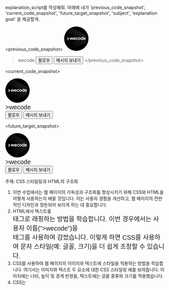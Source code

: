 explanation_script를 작성해줘. 아래에 내가 'previous_code_snapshot', 'current_code_snapshot',
'future_target_snapshot', 'subject', 'explanation goal' 을 제공할게.

<previous_code_snapshot>
<img src="./instagram-profile.jpg" alt="profile-picture" width="77px" height="77px" style="border-radius: 50%;" />
>wecode
<button> 팔로우 </button>
<button> 메시지 보내기</button>
</previous_code_snapshot>

<current_code_snapshot>
<style>
  img {
    width: 77px;
    height: 77px;
    border-radius: 50%;
  }

  div {
    font-family: Arial;
    font-size: 20px;
  }
</style>
<img src="./instagram-profile.jpg" alt="profile-picture" />
<div>
  >wecode
</div>
<button> 팔로우 </button>
<button> 메시지 보내기</button>
</current_code_snapshot>

<future_target_snapshot>
<style>
  img {
    width: 77px;
    height: 77px;
    border-radius: 50%;
  }

  div {
    font-family: Arial;
    font-size: 20px;
  }
</style>
<img src="./instagram-profile.jpg" alt="profile-picture" />
<div>
  >wecode
</div>
<button> 팔로우 </button>
<button> 메시지 보내기</button>
</future_target_snapshot>

<subject> 주제: CSS 스타일링과 HTML의 구조화 </subject>
<explanation goal> 

1. 이번 수업에서는 웹 페이지의 가독성과 구조화를 향상시키기 위해 CSS와 HTML을 어떻게 사용하는지 배울 것입니다. 이는 사용자 경험을 개선하고, 웹 페이지의 전반적인 디자인과 정돈되어 보이게 하는 데 중요합니다.
2. HTML에서 텍스트를 <div> 태그로 래핑하는 방법을 학습합니다. 이번 경우에서는 사용자 이름(">wecode")을 <div> 태그를 사용하여 감쌌습니다. 이렇게 하면 CSS를 사용하여 문자 스타일(예: 글꼴, 크기)을 더 쉽게 조정할 수 있습니다.
3. CSS를 사용하여 웹 페이지의 이미지와 텍스트에 스타일을 적용하는 방법을 학습합니다. 여기서는 이미지와 텍스트 두 요소에 대한 CSS 스타일링 예를 보여줍니다. 이미지에는 너비, 높이 및 경계 반경을, 텍스트에는 글꼴 종류와 크기를 적용했습니다.
4. CSS는 <style> 태그를 통해 HTML 문서 내에 직접 기술할 수 있다는 것을 알게 됩니다. 이는 웹 디자인 초기 단계에서 편리하게 스타일을 테스트하고 조정할 수 있는 방법입니다.
5. CSS 선택자를 사용하여 특정 HTML 요소를 타겟팅하는 방법을 이해합니다. 이 예제에서는 `img`와 `div` 요소가 타겟팅되어, 해당 요소들에 스타일이 적용됩니다.
6. CSS를 사용함으로써 코드의 재사용성과 유지보수의 용이함을 이해합니다. 예를 들어, 모든 `img` 태그에 자동으로 동일한 스타일을 적용할 수 있어, 일관된 디자인을 유지하기 쉽습니다.
7. <div> 태그와 같은 컨테이너 요소를 활용하여 웹 페이지의 구조를 명확하게 만들고, 더 나은 레이아웃 설계를 위한 기반을 마련하는 방법을 학습합니다.
8. 마지막으로, CSS 스타일링과 HTML 구조화를 통하여 웹 페이지의 전반적인 외관과 사용성을 어떻게 향상시킬 수 있는지 실질적인 예를 통해 살펴봅니다. 이는 웹 개발에 있어 핵심적인 기술 중 하나입니다.

</explanation goal>
<script tone>
유치원 선생님처럼 친절하고 따뜻한 말투, 초보자에게 수업을 하기 위해 기초적인 내용까지 꼼꼼히 설명하고 넘어가는 선생님같은 말투. 하나라도 더 알려주고 싶어하는 멘토의 마음가짐을 가지고 있어요. "~합니다"체가 아니라 "~해요"체를 전체 문단의 70%이상 으로 구성하는 것이 좋아요.
</script tone>